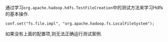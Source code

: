 通过学习`org.apache.hadoop.hdfs.TestFileCreation`中的测试方法来学习Hdfs的基本操作.
```
conf.set("fs.file.impl", "org.apache.hadoop.fs.LocalFileSystem");
```
如果没有上面的配置项,则无法正确运行测试案例.
